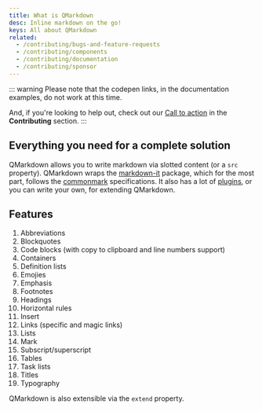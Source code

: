 ```yaml
---
title: What is QMarkdown
desc: Inline markdown on the go!
keys: All about QMarkdown
related:
  - /contributing/bugs-and-feature-requests
  - /contributing/components
  - /contributing/documentation
  - /contributing/sponsor
---
```


::: warning
Please note that the codepen links, in the documentation examples, do not work at this time.

And, if you're looking to help out, check out our [Call to action](/contributing/call-to-action) in the **Contributing** section.
:::

## Everything you need for a complete solution

QMarkdown allows you to write markdown via slotted content (or a `src` property). QMarkdown wraps the [markdown-it](https://github.com/markdown-it/markdown-it) package, which for the most part, follows the [commonmark](https://spec.commonmark.org/) specifications. It also has a lot of [plugins](https://www.npmjs.com/search?q=keywords%3Amarkdown-it%20plugin), or you can write your own, for extending QMarkdown.

## Features

1. Abbreviations
2. Blockquotes
3. Code blocks (with copy to clipboard and line numbers support)
4. Containers
5. Definition lists
6. Emojies
7. Emphasis
8. Footnotes
10. Headings
11. Horizontal rules
12. Insert
13. Links (specific and magic links)
14. Lists
15. Mark
16. Subscript/superscript
17. Tables
18. Task lists
19. Titles
20. Typography

QMarkdown is also extensible via the `extend` property.
